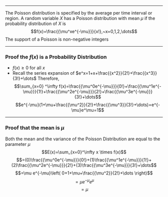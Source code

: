 - - -
The Poisson distribution is specified by the average per time interval or region. A random variable $X$ has a Poisson distribution with mean $\mu$ if the probability distribution of $X$ is
$$f(x)=\frac{{\mu^xe^{-\mu}}}{x!},~x=0,1,2,\dots$$
The support of a Poisson is non-negative integers
- - -
### Proof the $f(x)$ is a Probability Distribution
- $f(x)\geq 0$ for all $x$
- Recall the series expansion of $e^x=1+x+\frac{{x^2}}{2!}+\frac{{x^3}}{3!}+\dots$
Therefore,
$$\sum_{x=0} ^\infty f(x)=\frac{{\mu^0e^{-\mu}}}{0!}+\frac{{\mu^1e^{-\mu}}}{1!}+\frac{{\mu^2e^{-\mu}}}{2!}+\frac{{\mu^3e^{-\mu}}}{3!}+\dots$$
$$e^{-\mu}(1+\mu+\frac{{\mu^2}}{2!}+\frac{{\mu^3}}{3!}+\dots)=e^{-\mu}e^\mu=1$$
- - -
### Proof that the mean is $\mu$
Both the mean and the variance of the Poisson Distribution are equal to the parameter $\mu$
$$E(x)=\sum_{x=0}^\infty x \times f(x)$$
$$=(0)\frac{{\mu^0e^{-\mu}}}{0!}+(1)\frac{{\mu^1e^{-\mu}}}{1!}+(2)\frac{{\mu^2e^{-\mu}}}{2!}+(3)\frac{{\mu^3e^{-\mu}}}{3!}+\dots$$
$$=\mu e^{-\mu}\left( 0+1+\mu+\frac{{\mu^2}}{2!}+\dots \right)$$
$$=\mu e^{-\mu}e^\mu$$
$$=\mu$$